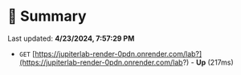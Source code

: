 # 📖 Summary
Last updated: **4/23/2024, 7:57:29 PM**

- `GET` [https://jupiterlab-render-0pdn.onrender.com/lab?](https://jupiterlab-render-0pdn.onrender.com/lab?) - **Up** (217ms)
